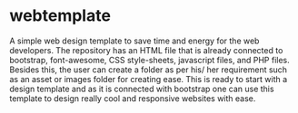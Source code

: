 # webtemplate
A simple web design template to save time and energy for the web developers. The repository has an HTML file that is already connected to bootstrap, font-awesome, CSS style-sheets, javascript files, and PHP files. Besides this, the user can create a folder as per his/ her requirement such as an asset or images folder for creating ease. This is ready to start with a design template and as it is connected with bootstrap one can use this template to design really cool and responsive websites with ease.
